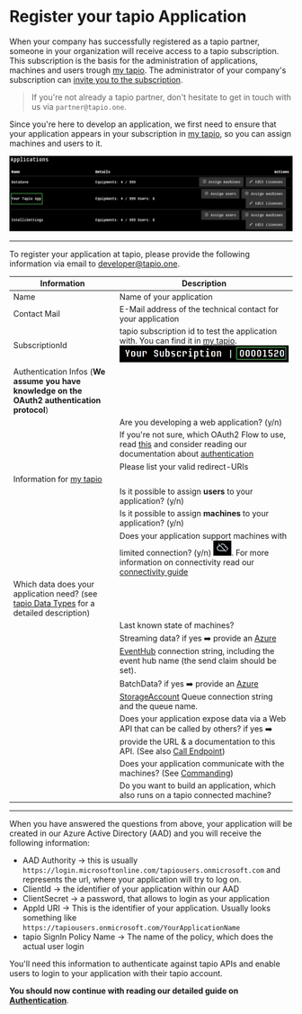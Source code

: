
# Register your tapio Application

When your company has successfully registered as a tapio partner, someone in your organization will receive access to a tapio subscription. This subscription is the basis for the administration of applications, machines and users trough [my tapio](https://my.tapio.one). The administrator of your company's subscription can [invite you to the subscription](https://www.youtube.com/watch?v=GDBBNllL-Q8).  

> If you're not already a tapio partner, don't hesitate to get in touch with us via `partner@tapio.one`.

Since you're here to develop an application, we first need to ensure that your application appears in your subscription in [my tapio](https://my.tapio.one), so you can assign machines and users to it.

![my tapio Applications](../../static/img/docs/AdminPortalApplications.png)

_____________________________________________________________________

To register your application at tapio, please provide the following information via email to developer@tapio.one.

| Information                                                                                                                     | Description                                                                                                                                                                                                                          |
| ------------------------------------------------------------------------------------------------------------------------------- | ------------------------------------------------------------------------------------------------------------------------------------------------------------------------------------------------------------------------------------ |
| Name                                                                                                                            | Name of your application                                                                                                                                                                                                             |
| Contact Mail                                                                                                                    | E-Mail address of the technical contact for your application                                                                                                                                                                         |
| SubscriptionId                                                                                                                  | tapio subscription id to test the application with. You can find it in [my tapio](https://my.tapio.one). ![tapio Subscription Id](../../static/img/docs/TapioSubscriptionId.png)                                                     |
| Authentication Infos (**We assume you have knowledge on the OAuth2 authentication protocol**)                                   |                                                                                                                                                                                                                                      |
|                                                                                                                                 | Are you developing a web application? (y/n)                                                                                                                                                                                          |
|                                                                                                                                 | If you're not sure, which OAuth2 Flow to use, read [this](https://auth0.com/docs/api-auth/which-oauth-flow-to-use) and consider reading our documentation about [authentication](./authentication)                                   |
|                                                                                                                                 | Please list your valid redirect-URIs                                                                                                                                                                                                 |
| Information for [my tapio](https://my.tapio.one)                                                                                |                                                                                                                                                                                                                                      |
|                                                                                                                                 | Is it possible to assign **users** to your application? (y/n)                                                                                                                                                                        |
|                                                                                                                                 | Is it possible to assign **machines** to your application? (y/n)                                                                                                                                                                     |
|                                                                                                                                 | Does your application support machines with limited connection? (y/n) ![Offline Machine](../../static/img/docs/OfflineMachine.png). For more information on connectivity read our [connectivity guide](../machine-data/connectivity) |
| Which data does your application need? (see [tapio Data Types](../machine-data/tapio-data-categories) for a detailed description) |                                                                                                                                                                                                                                      |
|                                                                                                                                 | Last known state of machines?                                                                                                                                                                                                        |
|                                                                                                                                 | Streaming data? if yes :arrow_right: provide an [Azure EventHub](https://azure.microsoft.com/de-de/services/event-hubs/) connection string, including the event hub name (the send claim should be set).                             |
|                                                                                                                                 | BatchData? if yes :arrow_right: provide an [Azure StorageAccount](https://azure.microsoft.com/de-de/services/storage/) Queue connection string and the queue name.                                                                   |
|                                                                                                                                 | Does your application expose data via a Web API that can be called by others? if yes :arrow_right: provide the URL & a documentation to this API. (See also [Call Endpoint](../manufacturer/cloud-connector/call-endpoint))            |
|                                                                                                                                 | Does your application communicate with the machines? (See  [Commanding](../machine-data/commanding))                                                                                                                                 |
|                                                                                                                                 | Do you want to build an application, which also runs on a tapio connected machine?                                                                                                                                                   |

_____________________________________________________________________

When you have answered the questions from above, your application will be created in our Azure Active Directory (AAD) and you will receive the following information:

* AAD Authority &rightarrow; this is usually `https://login.microsoftonline.com/tapiousers.onmicrosoft.com` and represents the url, where your application will try to log on.
* ClientId &rightarrow; the identifier of your application within our AAD
* ClientSecret &rightarrow; a password, that allows to login as your application
* AppId URI &rightarrow; This is the identifier of your application. Usually looks something like `https://tapiousers.onmicrosoft.com/YourApplicationName`
* tapio SignIn Policy Name &rightarrow; The name of the policy, which does the actual user login

You'll need this information to authenticate against tapio APIs and enable users to login to your application with their tapio account.

**You should now continue with reading our detailed guide on** [**Authentication**](./authentication).
